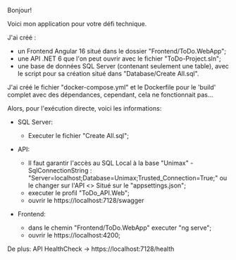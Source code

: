 Bonjour!

Voici mon application pour votre défi technique.

J'ai créé :
  - un Frontend Angular 16 situé dans le dossier "Frontend/ToDo.WebApp";
  - une API .NET 6 que l'on peut ouvrir avec le fichier "ToDo-Project.sln";
  - une base de données SQL Server (contenant seulement une table), avec le script pour sa création situé dans "Database/Create All.sql".

J'ai créé le fichier "docker-compose.yml" et le Dockerfile pour le 'build' complet avec des dépendances, cependant, cela ne fonctionnait pas...

Alors, pour l'exécution directe, voici les informations:

- SQL Server:
  - Executer le fichier "Create All.sql";

- API: 
  - Il faut garantir l'accès au SQL Local à la base "Unimax" - SqlConnectionString : "Server=localhost;Database=Unimax;Trusted_Connection=True;" ou le changer sur l'API <> Situé sur le "appsettings.json";
  - executer le profil "ToDo_API.Web";
  - ouvrir le https://localhost:7128/swagger

- Frontend: 
  - dans le chemin "Frontend/ToDo.WebApp" executer "ng serve";
  - ouvrir le https://localhost:4200;

De plus: API HealthCheck -> https://localhost:7128/health


